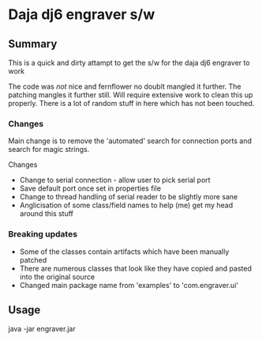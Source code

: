 # Daja dj6 engraver s/w

## Summary
This is a quick and dirty attampt to get the s/w for the daja dj6 engraver to work

The code was *not* nice and fernflower no doublt mangled it further. The patching mangles it further still. Will require extensive work to clean this up properly. There is a lot of random stuff in here which has not been touched.

### Changes
Main change is to remove the 'automated' search for connection ports and search for magic strings.

Changes

 - Change to serial connection - allow user to pick serial port
 - Save default port once set in properties file
 - Change to thread handling of serial reader to be slightly more sane
 - Anglicisation of some class/field names to help (me) get my head around this stuff

### Breaking updates
 - Some of the classes contain artifacts which have been manually patched
 - There are numerous classes that look like they have copied and pasted into the original source 
 - Changed main package name from 'examples' to 'com.engraver.ui'

## Usage
java -jar engraver.jar
